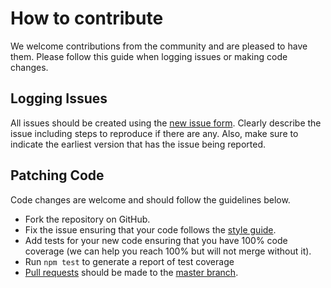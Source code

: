# How to contribute
We welcome contributions from the community and are pleased to have them.
Please follow this guide when logging issues or making code changes.

## Logging Issues
All issues should be created using the
[new issue form](https://github.com/hapijs/bell/issues/new). Clearly describe
the issue including steps to reproduce if there are any. Also, make sure to
indicate the earliest version that has the issue being reported.

## Patching Code

Code changes are welcome and should follow the guidelines below.

* Fork the repository on GitHub.
* Fix the issue ensuring that your code follows the
  [style guide](https://github.com/hapijs/hapi/blob/master/docs/Style.md).
* Add tests for your new code ensuring that you have 100% code coverage
  (we can help you reach 100% but will not merge without it).
* Run `npm test` to generate a report of test coverage
* [Pull requests](http://help.github.com/send-pull-requests/) should be
  made to the [master branch](https://github.com/hapijs/bell/tree/master).
